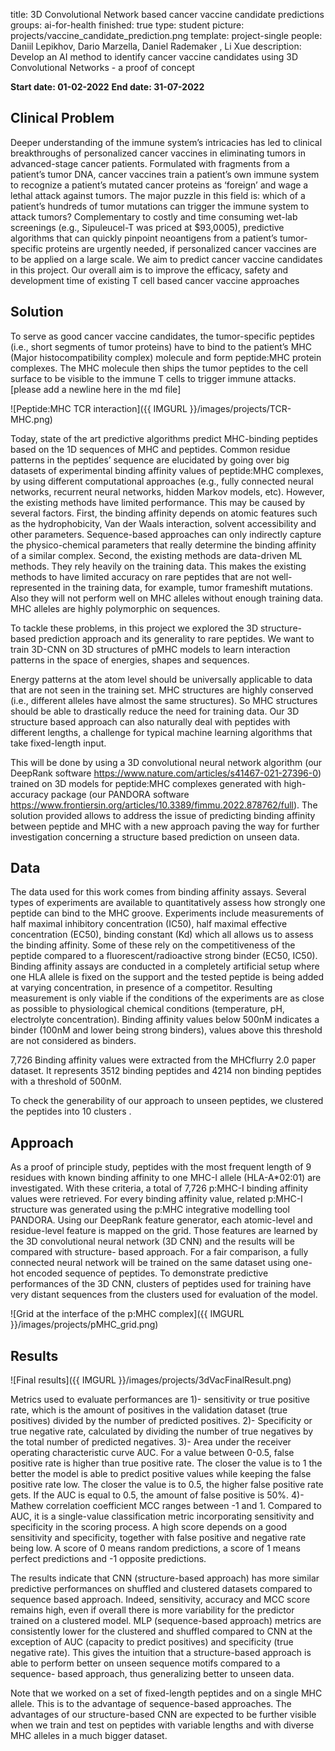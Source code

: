 title: 3D Convolutional Network based cancer vaccine candidate predictions
groups: ai-for-health 
finished: true 
type: student 
picture: projects/vaccine_candidate_prediction.png 
template: project-single 
people: Daniil Lepikhov, Dario Marzella, Daniel Rademaker , Li Xue 
description: Develop an AI method to identify cancer vaccine candidates using 3D Convolutional Networks  - a proof of concept
 
**Start date: 01-02-2022** 
**End date: 31-07-2022**
 
## Clinical Problem

Deeper understanding of the immune system’s intricacies has led to clinical
breakthroughs of personalized cancer vaccines in eliminating tumors in advanced-stage
cancer patients. Formulated with fragments from a patient’s tumor DNA, cancer
vaccines train a patient’s own immune system to recognize a patient’s mutated cancer
proteins as ‘foreign’ and wage a lethal attack against tumors. The major puzzle in this field is: which of a patient’s hundreds of tumor mutations can trigger the immune system to attack tumors? Complementary to costly and time consuming wet-lab screenings (e.g., Sipuleucel-T was priced at $93,0005), predictive algorithms that can quickly pinpoint neoantigens from a patient’s tumor-specific proteins are
urgently needed, if personalized cancer vaccines are to be applied on a large scale.
We aim to predict cancer vaccine candidates in this project. Our overall aim is to
improve the efficacy, safety and development time of existing T cell based cancer
vaccine approaches
 
## Solution

To serve as good cancer vaccine candidates, the tumor-specific peptides (i.e., short segments of tumor proteins) have to bind to the patient’s MHC (Major histocompatibility complex) molecule and form peptide:MHC protein complexes. The MHC molecule then ships the tumor peptides to the cell surface to be visible to the immune T cells to trigger immune attacks.  [please add a newline here  in the md file]
 
![Peptide:MHC TCR interaction]({{ IMGURL }}/images/projects/TCR-MHC.png)

Today, state of the art predictive algorithms predict MHC-binding peptides based on the 1D sequences of MHC and peptides.  Common residue patterns in the peptides’ sequence are elucidated by going over big datasets of experimental binding affinity values of peptide:MHC complexes, by using different computational approaches (e.g., fully connected neural networks, recurrent neural networks, hidden Markov models, etc). However, the existing methods have limited performance. This may be caused by several factors. First, the binding affinity depends on atomic features such as the hydrophobicity, Van der Waals interaction, solvent accessibility and other parameters. Sequence-based approaches can only indirectly capture the physico-chemical parameters that really determine the binding affinity of a similar complex.  Second, the existing methods are data-driven ML methods. They rely heavily on the training data. This makes the existing methods to have limited accuracy on rare peptides that are not well-represented in the training data, for example, tumor frameshift mutations. Also they will not perform well on MHC alleles without enough training data. MHC alleles are highly polymorphic on sequences. 

To tackle these problems, in this project we explored the 3D structure-based prediction approach and its generality to rare peptides. We want to train 3D-CNN on 3D structures of pMHC models to learn interaction patterns in the space of energies, shapes and sequences. 

Energy patterns at the atom level should be universally applicable to data that are not seen in the training set. MHC structures are highly conserved (i.e., different alleles have almost the same structures). So MHC structures should be able to drastically reduce the need for training data. Our 3D structure based approach can also naturally deal with peptides with different lengths, a challenge for typical machine learning algorithms that take fixed-length input.


This will be done by using a 3D convolutional neural network algorithm (our DeepRank software https://www.nature.com/articles/s41467-021-27396-0) trained on
3D models for peptide:MHC complexes generated with high-accuracy package (our PANDORA software https://www.frontiersin.org/articles/10.3389/fimmu.2022.878762/full). The solution provided allows to address the issue of predicting binding affinity between peptide and MHC with a new approach paving the way for further investigation concerning a structure based prediction on unseen data.

## Data

The data used for this work comes from binding affinity assays. Several types of
experiments are available to quantitatively assess how strongly one peptide can bind to
the MHC groove. Experiments include measurements of half maximal inhibitory
concentration (IC50), half maximal effective concentration (EC50), binding constant (Kd)
which all allows us to assess the binding affinity. Some of these rely on the competitiveness of
the peptide compared to a fluorescent/radioactive strong binder (EC50, IC50). Binding
affinity assays are conducted in a completely artificial setup where one HLA allele is fixed
on the support and the tested peptide is being added at varying concentration, in presence
of a competitor. Resulting measurement is only viable if the conditions of the experiments
are as close as possible to physiological chemical conditions (temperature, pH, electrolyte
concentration). Binding affinity values below 500nM indicates a binder (100nM and lower
being strong binders), values above this threshold are not considered as binders.

7,726 Binding affinity values were extracted from the MHCflurry 2.0 paper dataset. It represents 3512 binding peptides and 4214 non binding peptides with a threshold of 500nM.

To check the generability of our approach to unseen peptides, we clustered the peptides into 10 clusters . 
 
## Approach
As a proof of principle study, peptides with the most frequent length of 9 residues
with known binding affinity to one MHC-I allele (HLA-A*02:01) are investigated. With these
criteria, a total of 7,726 p:MHC-I binding affinity values were retrieved. For every binding
affinity value, related p:MHC-I structure was generated using the p:MHC integrative
modelling tool PANDORA. Using our DeepRank feature generator, each atomic-level and
residue-level feature is mapped on the grid. Those features are learned by the 3D
convolutional neural network (3D CNN) and the results will be compared with structure-
based approach. For a fair comparison, a fully connected neural network will be trained on
the same dataset using one-hot encoded sequence of peptides. To demonstrate predictive
performances of the 3D CNN, clusters of peptides used for training have very distant
sequences from the clusters used for evaluation of the model.
 
![Grid at the interface of the p:MHC complex]({{ IMGURL }}/images/projects/pMHC_grid.png)
 
## Results
![Final results]({{ IMGURL }}/images/projects/3dVacFinalResult.png)
 
Metrics used to evaluate performances are 1)- sensitivity or true positive rate, which
is the amount of positives in the validation dataset (true positives) divided by the number of
predicted positives. 2)- Specificity or true negative rate, calculated by dividing the number
of true negatives by the total number of predicted negatives. 3)- Area under the receiver
operating characteristic curve AUC. For a value between 0-0.5, false positive rate is higher
than true positive rate. The closer the value is to 1 the better the model is able to predict
positive values while keeping the false positive rate low. The closer the value is to 0.5, the
higher false positive rate gets. If the AUC is equal to 0.5, the amount of false positive is
50%. 4)- Mathew correlation coefficient MCC ranges between -1 and 1. Compared to AUC,
it is a single-value classification metric incorporating sensitivity and specificity in the
scoring process. A high score depends on a good sensitivity and specificity, together with
false positive and negative rate being low. A score of 0 means random predictions, a score
of 1 means perfect predictions and -1 opposite predictions.
 
The results indicate that CNN (structure-based approach) has more similar predictive performances on shuffled and clustered datasets compared to sequence based approach. Indeed, sensitivity, accuracy and
MCC score remains high, even if overall there is more variability for the predictor trained
on a clustered model. MLP (sequence-based approach) metrics are consistently lower for
the clustered and shuffled compared to CNN at the exception of AUC (capacity to predict
positives) and specificity (true negative rate). This gives the intuition that a structure-based
approach is able to perform better on unseen sequence motifs compared to a sequence-
based approach, thus generalizing better to unseen data. 

Note that we worked on a set of fixed-length peptides and on a single MHC allele. This is to the advantage of sequence-based approaches. The advantages of our structure-based CNN are expected to be further visible when we train and test on peptides with variable lengths and with diverse MHC alleles in a much bigger dataset. 

